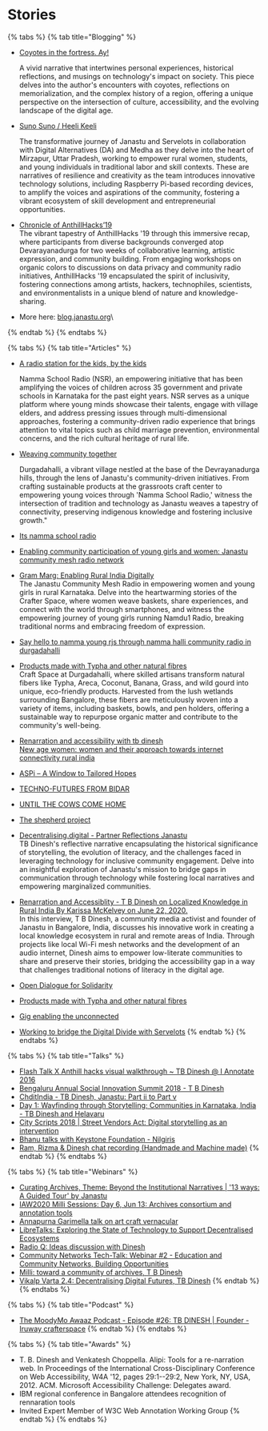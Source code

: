 # Stories

{% tabs %}
{% tab title="Blogging" %}
*   [Coyotes in the fortress. Ay!](https://medium.com/@tbdinesh/coyotes-in-the-fortress-ay-a3e6a6f9983e)

    A vivid narrative that intertwines personal experiences, historical reflections, and musings on technology's impact on society. This piece delves into the author's encounters with coyotes, reflections on memorialization, and the complex history of a region, offering a unique perspective on the intersection of culture, accessibility, and the evolving landscape of the digital age.
*   [Suno Suno / Heeli Keeli](https://storymaps.arcgis.com/stories/feb2631eb3ea489eb019ffb8282396f6)

    The transformative journey of Janastu and Servelots in collaboration with Digital Alternatives (DA) and Medha as they delve into the heart of Mirzapur, Uttar Pradesh, working to empower rural women, students, and young individuals in traditional labor and skill contexts. These are narratives of resilience and creativity as the team introduces innovative technology solutions, including Raspberry Pi-based recording devices, to amplify the voices and aspirations of the community, fostering a vibrant ecosystem of skill development and entrepreneurial opportunities.
* [Chronicle of AnthillHacks’19](https://themanikantan.medium.com/anthill-hacks19-87369b19b59c) \
  The vibrant tapestry of AnthillHacks '19 through this immersive recap, where participants from diverse backgrounds converged atop Devarayanadurga for two weeks of collaborative learning, artistic expression, and community building. From engaging workshops on organic colors to discussions on data privacy and community radio initiatives, AnthillHacks '19 encapsulated the spirit of inclusivity, fostering connections among artists, hackers, technophiles, scientists, and environmentalists in a unique blend of nature and knowledge-sharing.
* More here: [blog.janastu.org](https://blog.janastu.org/)\

{% endtab %}
{% endtabs %}

{% tabs %}
{% tab title="Articles" %}
*   [A radio station for the kids, by the kids](https://www.newindianexpress.com/thesundaystandard/2018/nov/18/a-radio-station-for-the-kids-by-the-kids-1899792.html)

    Namma School Radio (NSR), an empowering initiative that has been amplifying the voices of children across 35 government and private schools in Karnataka for the past eight years. NSR serves as a unique platform where young minds showcase their talents, engage with village elders, and address pressing issues through multi-dimensional approaches, fostering a community-driven radio experience that brings attention to vital topics such as child marriage prevention, environmental concerns, and the rich cultural heritage of rural life.
*   [Weaving community together](https://www.genderit.org/feminist-talk/weaving-community-together-grassroots-tech)

    Durgadahalli, a vibrant village nestled at the base of the Devrayanadurga hills, through the lens of Janastu's community-driven initiatives. From crafting sustainable products at the grassroots craft center to empowering young voices through 'Namma School Radio,' witness the intersection of tradition and technology as Janastu weaves a tapestry of connectivity, preserving indigenous knowledge and fostering inclusive growth."
* [Its namma school radio](https://www.prajavani.net/educationcareer/education/its-nam-school-radio-665055.html)
* [Enabling community participation of young girls and women: Janastu community mesh radio network](https://www.apc.org/en/blog/enabling-community-participation-young-girls-and-women-janastu-community-mesh-radio-network)
* [Gram Marg: Enabling Rural India Digitally](http://sarbanibelur.blogspot.com/)\
  The Janastu Community Mesh Radio in empowering women and young girls in rural Karnataka. Delve into the heartwarming stories of the Crafter Space, where women weave baskets, share experiences, and connect with the world through smartphones, and witness the empowering journey of young girls running Namdu1 Radio, breaking traditional norms and embracing freedom of expression.
* [Say hello to namma young rjs through namma halli community radio in durgadahalli](https://www.edexlive.com/people/2019/sep/25/say-hello-to-namma-young-rjs-through-namma-halli-community-radio-in-durgadahalli-8375.html)
* [Products made with Typha and other natural fibres](http://biometrust.blogspot.com/2018/05/products-made-with-typha-and-other.html)\
  Craft Space at Durgadahalli, where skilled artisans transform natural fibers like Typha, Areca, Coconut, Banana, Grass, and wild gourd into unique, eco-friendly products. Harvested from the lush wetlands surrounding Bangalore, these fibers are meticulously woven into a variety of items, including baskets, bowls, and pen holders, offering a sustainable way to repurpose organic matter and contribute to the community's well-being.
* [Renarration and accessibility with tb dinesh](https://www.digital-democracy.org/blog/renarration-and-accessiblity-t-b-dinesh-on-localized-knowledge-in-rural-india)\
  [New age women: women and their approach towards internet connectivity rural india](https://www.genderit.org/articles/new-age-women-women-and-their-approach-towards-internet-connectivity-rural-india)
* [ASPi – A Window to Tailored Hopes](https://www.devalt.org/newsletter/feb21/of\_2.htm)
* [TECHNO-FUTURES FROM BIDAR](https://one.compost.digital/fertile-technofutures-from-bidar/)
* [UNTIL THE COWS COME HOME](https://one.compost.digital/until-the-cows-come-home/)
* [The shepherd project](https://theshepherdproject.tumblr.com/)
* [Decentralising.digital - Partner Reflections Janastu](https://www.decentralising.digital/2021/06/25/partner-reflections-janastu/)\
  TB Dinesh's reflective narrative encapsulating the historical significance of storytelling, the evolution of literacy, and the challenges faced in leveraging technology for inclusive community engagement. Delve into an insightful exploration of Janastu's mission to bridge gaps in communication through technology while fostering local narratives and empowering marginalized communities.
* [Renarration and Accessiblity - T B Dinesh on Localized Knowledge in Rural India By Karissa McKelvey on June 22, 2020.](https://www.digital-democracy.org/blog/renarration-and-accessibility-with-t-b-dinesh/)\
  In this interview, T B Dinesh, a community media activist and founder of Janastu in Bangalore, India, discusses his innovative work in creating a local knowledge ecosystem in rural and remote areas of India. Through projects like local Wi-Fi mesh networks and the development of an audio internet, Dinesh aims to empower low-literate communities to share and preserve their stories, bridging the accessibility gap in a way that challenges traditional notions of literacy in the digital age.
* [Open Dialogue for Solidarity](http://www.perspectives.devalt.org/2020/10/05/open-dialogue-for-solidarity/)
* [Products made with Typha and other natural fibres](http://biometrust.blogspot.com/2018/05/products-made-with-typha-and-other.html)
* [Gig enabling the unconnected](https://www.itu.int/net4/ITU-D/CDS/REG4COVID/Display.asp?ID=54284)
* [Working to bridge the Digital Divide with Servelots](https://48percent.org/working-to-bridge-the-digital-divide-with-servelots/)
{% endtab %}
{% endtabs %}

{% tabs %}
{% tab title="Talks" %}
* [Flash Talk X Anthill hacks visual walkthrough \~ TB Dinesh @ I Annotate 2016](https://www.youtube.com/watch?v=sm77MP4KV2A)
* [Bengaluru Annual Social Innovation Summit 2018 - T B Dinesh](https://www.youtube.com/watch?v=iqE7o8LgD6Q)
* [ChditIndia - TB Dinesh, Janastu: Part ii to Part v](https://www.youtube.com/channel/UCFnWT3XWxKiNc7cZUjhDYBw)
* [Day 1: Wayfinding through Storytelling; Communities in Karnataka, India - TB Dinesh and Helavaru](https://www.youtube.com/watch?v=Pm\_D9JW0xWU)
* [City Scripts 2018 | Street Vendors Act: Digital storytelling as an intervention](https://www.youtube.com/watch?v=xMQYuDlUzQU)
* [Bhanu talks with Keystone Foundation - Nilgiris](https://www.dropbox.com/s/apxyz0eyomhh3of/Bhanu%20talks%20with%20Keystone%20Foundation%20-%20Nilgiris.mp3?dl=0)
* [Ram, Rizma & Dinesh chat recording (Handmade and Machine made)](https://www.dropbox.com/s/skhhnsl29zhu4oq/rizma\_ram\_2021\_08\_30\_09\_27\_06.mp3?dl=0)
{% endtab %}
{% endtabs %}

{% tabs %}
{% tab title="Webinars" %}
* [Curating Archives, Theme: Beyond the Institutional Narratives | '13 ways: A Guided Tour' by Janastu](https://www.youtube.com/watch?v=aSJvVds7FdA)
* [IAW2020 Milli Sessions: Day 6, Jun 13: Archives consortium and annotation tools](https://www.youtube.com/watch?v=Ou4smCzjnck)
* [Annapurna Garimella talk on art craft vernacular](https://files.janastu.org/apps/files/?dir=/Janastu%20Webinar/Annapurna\_Garimella\_talk\_art\_craft\_vernacular\&fileid=11948)
* [LibreTalks: Exploring the State of Technology to Support Decentralised Ecosystems](https://www.youtube.com/watch?v=ashEPIZ7PVw)
* [Radio Q: Ideas discussion with Dinesh](https://classmeet.chiguru.tech/playback/presentation/2.0/playback.html?meetingId=3520b760e5b1f6d8369fa5ac8a57c98592af963f-1598247779002)
* [Community Networks Tech-Talk: Webinar #2 - Education and Community Networks, Building Opportunities](https://communitynetworks.group/t/education-and-community-networks-building-opportunities/557)
* [Milli: toward a community of archives, T B Dinesh](https://youtu.be/he5d4erB9wA?t=1695)
* [Vikalp Varta 2.4: Decentralising Digital Futures, TB Dinesh](https://www.youtube.com/watch?v=TZ6v-14191w)
{% endtab %}
{% endtabs %}

{% tabs %}
{% tab title="Podcast" %}
* [The MoodyMo Awaaz Podcast - Episode #26: TB DINESH | Founder - Iruway crafterspace](https://www.buzzsprout.com/1107020/8201103-episode-26-tb-dinesh-founder-iruway-crafterspace)
{% endtab %}
{% endtabs %}

{% tabs %}
{% tab title="Awards" %}
* T. B. Dinesh and Venkatesh Choppella. Alipi: Tools for a re-narration web. In Proceedings of the International Cross-Disciplinary Conference on Web Accessibility, W4A '12, pages 29:1--29:2, New York, NY, USA, 2012. ACM. Microsoft Accessibility Challenge: Delegates award.
* IBM regional conference in Bangalore attendees recognition of rennaration tools
* Invited Expert Member of W3C Web Annotation Working Group
{% endtab %}
{% endtabs %}
